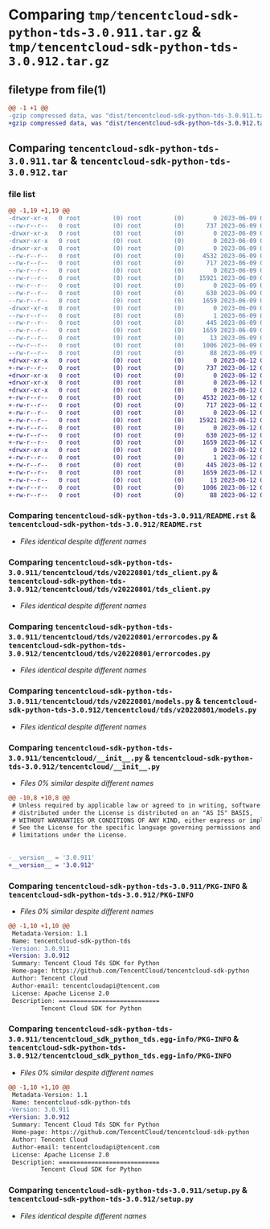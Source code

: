 # Comparing `tmp/tencentcloud-sdk-python-tds-3.0.911.tar.gz` & `tmp/tencentcloud-sdk-python-tds-3.0.912.tar.gz`

## filetype from file(1)

```diff
@@ -1 +1 @@
-gzip compressed data, was "dist/tencentcloud-sdk-python-tds-3.0.911.tar", last modified: Fri Jun  9 02:28:40 2023, max compression
+gzip compressed data, was "dist/tencentcloud-sdk-python-tds-3.0.912.tar", last modified: Mon Jun 12 03:13:30 2023, max compression
```

## Comparing `tencentcloud-sdk-python-tds-3.0.911.tar` & `tencentcloud-sdk-python-tds-3.0.912.tar`

### file list

```diff
@@ -1,19 +1,19 @@
-drwxr-xr-x   0 root         (0) root         (0)        0 2023-06-09 02:28:40.000000 tencentcloud-sdk-python-tds-3.0.911/
--rw-r--r--   0 root         (0) root         (0)      737 2023-06-09 02:28:40.000000 tencentcloud-sdk-python-tds-3.0.911/README.rst
-drwxr-xr-x   0 root         (0) root         (0)        0 2023-06-09 02:28:40.000000 tencentcloud-sdk-python-tds-3.0.911/tencentcloud/
-drwxr-xr-x   0 root         (0) root         (0)        0 2023-06-09 02:28:40.000000 tencentcloud-sdk-python-tds-3.0.911/tencentcloud/tds/
-drwxr-xr-x   0 root         (0) root         (0)        0 2023-06-09 02:28:40.000000 tencentcloud-sdk-python-tds-3.0.911/tencentcloud/tds/v20220801/
--rw-r--r--   0 root         (0) root         (0)     4532 2023-06-09 02:28:40.000000 tencentcloud-sdk-python-tds-3.0.911/tencentcloud/tds/v20220801/tds_client.py
--rw-r--r--   0 root         (0) root         (0)      717 2023-06-09 02:28:40.000000 tencentcloud-sdk-python-tds-3.0.911/tencentcloud/tds/v20220801/errorcodes.py
--rw-r--r--   0 root         (0) root         (0)        0 2023-06-09 02:28:40.000000 tencentcloud-sdk-python-tds-3.0.911/tencentcloud/tds/v20220801/__init__.py
--rw-r--r--   0 root         (0) root         (0)    15921 2023-06-09 02:28:40.000000 tencentcloud-sdk-python-tds-3.0.911/tencentcloud/tds/v20220801/models.py
--rw-r--r--   0 root         (0) root         (0)        0 2023-06-09 02:28:40.000000 tencentcloud-sdk-python-tds-3.0.911/tencentcloud/tds/__init__.py
--rw-r--r--   0 root         (0) root         (0)      630 2023-06-09 02:28:40.000000 tencentcloud-sdk-python-tds-3.0.911/tencentcloud/__init__.py
--rw-r--r--   0 root         (0) root         (0)     1659 2023-06-09 02:28:40.000000 tencentcloud-sdk-python-tds-3.0.911/PKG-INFO
-drwxr-xr-x   0 root         (0) root         (0)        0 2023-06-09 02:28:40.000000 tencentcloud-sdk-python-tds-3.0.911/tencentcloud_sdk_python_tds.egg-info/
--rw-r--r--   0 root         (0) root         (0)        1 2023-06-09 02:28:40.000000 tencentcloud-sdk-python-tds-3.0.911/tencentcloud_sdk_python_tds.egg-info/dependency_links.txt
--rw-r--r--   0 root         (0) root         (0)      445 2023-06-09 02:28:40.000000 tencentcloud-sdk-python-tds-3.0.911/tencentcloud_sdk_python_tds.egg-info/SOURCES.txt
--rw-r--r--   0 root         (0) root         (0)     1659 2023-06-09 02:28:40.000000 tencentcloud-sdk-python-tds-3.0.911/tencentcloud_sdk_python_tds.egg-info/PKG-INFO
--rw-r--r--   0 root         (0) root         (0)       13 2023-06-09 02:28:40.000000 tencentcloud-sdk-python-tds-3.0.911/tencentcloud_sdk_python_tds.egg-info/top_level.txt
--rw-r--r--   0 root         (0) root         (0)     1006 2023-06-09 02:28:40.000000 tencentcloud-sdk-python-tds-3.0.911/setup.py
--rw-r--r--   0 root         (0) root         (0)       88 2023-06-09 02:28:40.000000 tencentcloud-sdk-python-tds-3.0.911/setup.cfg
+drwxr-xr-x   0 root         (0) root         (0)        0 2023-06-12 03:13:30.000000 tencentcloud-sdk-python-tds-3.0.912/
+-rw-r--r--   0 root         (0) root         (0)      737 2023-06-12 03:13:30.000000 tencentcloud-sdk-python-tds-3.0.912/README.rst
+drwxr-xr-x   0 root         (0) root         (0)        0 2023-06-12 03:13:30.000000 tencentcloud-sdk-python-tds-3.0.912/tencentcloud/
+drwxr-xr-x   0 root         (0) root         (0)        0 2023-06-12 03:13:30.000000 tencentcloud-sdk-python-tds-3.0.912/tencentcloud/tds/
+drwxr-xr-x   0 root         (0) root         (0)        0 2023-06-12 03:13:30.000000 tencentcloud-sdk-python-tds-3.0.912/tencentcloud/tds/v20220801/
+-rw-r--r--   0 root         (0) root         (0)     4532 2023-06-12 03:13:30.000000 tencentcloud-sdk-python-tds-3.0.912/tencentcloud/tds/v20220801/tds_client.py
+-rw-r--r--   0 root         (0) root         (0)      717 2023-06-12 03:13:30.000000 tencentcloud-sdk-python-tds-3.0.912/tencentcloud/tds/v20220801/errorcodes.py
+-rw-r--r--   0 root         (0) root         (0)        0 2023-06-12 03:13:30.000000 tencentcloud-sdk-python-tds-3.0.912/tencentcloud/tds/v20220801/__init__.py
+-rw-r--r--   0 root         (0) root         (0)    15921 2023-06-12 03:13:30.000000 tencentcloud-sdk-python-tds-3.0.912/tencentcloud/tds/v20220801/models.py
+-rw-r--r--   0 root         (0) root         (0)        0 2023-06-12 03:13:30.000000 tencentcloud-sdk-python-tds-3.0.912/tencentcloud/tds/__init__.py
+-rw-r--r--   0 root         (0) root         (0)      630 2023-06-12 03:13:30.000000 tencentcloud-sdk-python-tds-3.0.912/tencentcloud/__init__.py
+-rw-r--r--   0 root         (0) root         (0)     1659 2023-06-12 03:13:30.000000 tencentcloud-sdk-python-tds-3.0.912/PKG-INFO
+drwxr-xr-x   0 root         (0) root         (0)        0 2023-06-12 03:13:30.000000 tencentcloud-sdk-python-tds-3.0.912/tencentcloud_sdk_python_tds.egg-info/
+-rw-r--r--   0 root         (0) root         (0)        1 2023-06-12 03:13:30.000000 tencentcloud-sdk-python-tds-3.0.912/tencentcloud_sdk_python_tds.egg-info/dependency_links.txt
+-rw-r--r--   0 root         (0) root         (0)      445 2023-06-12 03:13:30.000000 tencentcloud-sdk-python-tds-3.0.912/tencentcloud_sdk_python_tds.egg-info/SOURCES.txt
+-rw-r--r--   0 root         (0) root         (0)     1659 2023-06-12 03:13:30.000000 tencentcloud-sdk-python-tds-3.0.912/tencentcloud_sdk_python_tds.egg-info/PKG-INFO
+-rw-r--r--   0 root         (0) root         (0)       13 2023-06-12 03:13:30.000000 tencentcloud-sdk-python-tds-3.0.912/tencentcloud_sdk_python_tds.egg-info/top_level.txt
+-rw-r--r--   0 root         (0) root         (0)     1006 2023-06-12 03:13:30.000000 tencentcloud-sdk-python-tds-3.0.912/setup.py
+-rw-r--r--   0 root         (0) root         (0)       88 2023-06-12 03:13:30.000000 tencentcloud-sdk-python-tds-3.0.912/setup.cfg
```

### Comparing `tencentcloud-sdk-python-tds-3.0.911/README.rst` & `tencentcloud-sdk-python-tds-3.0.912/README.rst`

 * *Files identical despite different names*

### Comparing `tencentcloud-sdk-python-tds-3.0.911/tencentcloud/tds/v20220801/tds_client.py` & `tencentcloud-sdk-python-tds-3.0.912/tencentcloud/tds/v20220801/tds_client.py`

 * *Files identical despite different names*

### Comparing `tencentcloud-sdk-python-tds-3.0.911/tencentcloud/tds/v20220801/errorcodes.py` & `tencentcloud-sdk-python-tds-3.0.912/tencentcloud/tds/v20220801/errorcodes.py`

 * *Files identical despite different names*

### Comparing `tencentcloud-sdk-python-tds-3.0.911/tencentcloud/tds/v20220801/models.py` & `tencentcloud-sdk-python-tds-3.0.912/tencentcloud/tds/v20220801/models.py`

 * *Files identical despite different names*

### Comparing `tencentcloud-sdk-python-tds-3.0.911/tencentcloud/__init__.py` & `tencentcloud-sdk-python-tds-3.0.912/tencentcloud/__init__.py`

 * *Files 0% similar despite different names*

```diff
@@ -10,8 +10,8 @@
 # Unless required by applicable law or agreed to in writing, software
 # distributed under the License is distributed on an "AS IS" BASIS,
 # WITHOUT WARRANTIES OR CONDITIONS OF ANY KIND, either express or implied.
 # See the License for the specific language governing permissions and
 # limitations under the License.
 
 
-__version__ = '3.0.911'
+__version__ = '3.0.912'
```

### Comparing `tencentcloud-sdk-python-tds-3.0.911/PKG-INFO` & `tencentcloud-sdk-python-tds-3.0.912/PKG-INFO`

 * *Files 0% similar despite different names*

```diff
@@ -1,10 +1,10 @@
 Metadata-Version: 1.1
 Name: tencentcloud-sdk-python-tds
-Version: 3.0.911
+Version: 3.0.912
 Summary: Tencent Cloud Tds SDK for Python
 Home-page: https://github.com/TencentCloud/tencentcloud-sdk-python
 Author: Tencent Cloud
 Author-email: tencentcloudapi@tencent.com
 License: Apache License 2.0
 Description: ============================
         Tencent Cloud SDK for Python
```

### Comparing `tencentcloud-sdk-python-tds-3.0.911/tencentcloud_sdk_python_tds.egg-info/PKG-INFO` & `tencentcloud-sdk-python-tds-3.0.912/tencentcloud_sdk_python_tds.egg-info/PKG-INFO`

 * *Files 0% similar despite different names*

```diff
@@ -1,10 +1,10 @@
 Metadata-Version: 1.1
 Name: tencentcloud-sdk-python-tds
-Version: 3.0.911
+Version: 3.0.912
 Summary: Tencent Cloud Tds SDK for Python
 Home-page: https://github.com/TencentCloud/tencentcloud-sdk-python
 Author: Tencent Cloud
 Author-email: tencentcloudapi@tencent.com
 License: Apache License 2.0
 Description: ============================
         Tencent Cloud SDK for Python
```

### Comparing `tencentcloud-sdk-python-tds-3.0.911/setup.py` & `tencentcloud-sdk-python-tds-3.0.912/setup.py`

 * *Files identical despite different names*

